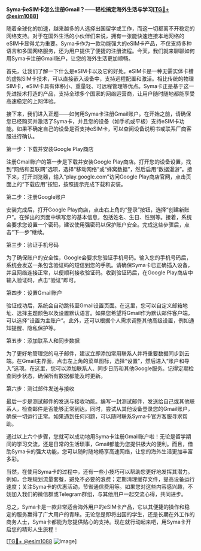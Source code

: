 **Syma卡eSIM卡怎么注册Gmail？——轻松搞定海外生活与学习[[TG💪+ @esim1088](https://t.me/s/esim1088)]**

随着全球化的加速，越来越多的人选择出国留学或工作，而这一切都离不开稳定的网络支持。对于在国外生活的小伙伴们来说，拥有一张能快速连接本地网络的eSIM卡显得尤为重要。Syma卡作为一款功能强大的eSIM卡产品，不仅支持多种语言和多国网络服务，还为用户提供了便捷的注册流程。今天，我们就来聊聊如何用Syma卡注册Gmail账户，让您的海外生活更加顺畅。

首先，让我们了解一下什么是eSIM卡以及它的好处。eSIM卡是一种无需实体卡槽的虚拟SIM卡技术，可以直接嵌入设备中，支持远程配置和激活。相比传统的物理SIM卡，eSIM卡具有体积小、重量轻、可远程管理等优点。Syma卡正是基于这一先进技术打造的产品，支持全球多个国家的网络运营商，让用户随时随地都能享受高速稳定的上网体验。

接下来，我们进入正题——如何用Syma卡注册Gmail账户。在开始之前，请确保您已经购买并激活了Syma卡，并且您的设备（如手机或平板）支持eSIM卡功能。如果不确定自己的设备是否支持eSIM卡，可以查阅设备说明书或联系厂商客服进行确认。

第一步：下载并安装Google Play商店

注册Gmail账户的第一步是下载并安装Google Play商店。打开您的设备设置，找到“网络和互联网”选项，选择“移动网络”或“蜂窝数据”，然后启用“数据漫游”。接下来，打开浏览器，输入“play.google.com”访问Google Play商店官网，点击页面上的“下载应用”按钮，按照提示完成下载和安装。

第二步：注册Google账户

安装完成后，打开Google Play商店，点击右上角的“登录”按钮，选择“创建新账户”。在弹出的页面中填写您的基本信息，包括姓名、生日、性别等。接着，系统会要求您设置一个密码，建议使用强密码以保护账户安全。完成这些步骤后，点击“下一步”继续。

第三步：验证手机号码

为了确保账户的安全性，Google会要求您验证手机号码。输入您的手机号码后，系统会发送一条包含验证码的短信到您的手机。请确保Syma卡已正确插入设备，并且网络连接正常，以便顺利接收验证码。收到验证码后，在Google Play商店中输入验证码，点击“验证”即可。

第四步：设置Gmail账户

验证成功后，系统会自动跳转至Gmail设置页面。在这里，您可以自定义邮箱地址、选择主题颜色以及设置默认语言。如果您希望将Gmail作为默认邮件客户端，可以选择“设置为主账户”。此外，还可以根据个人需求调整其他高级设置，例如通知提醒、隐私保护等。

第五步：添加联系人和同步数据

为了更好地管理您的电子邮件，建议立即添加常用联系人并将重要数据同步到云端。在Gmail主界面，点击左上角的菜单图标，选择“设置”，然后进入“账户和导入”选项。在这里，您可以添加联系人、同步日历和其他Google服务。记得定期检查同步状态，确保所有数据都能及时更新。

第六步：测试邮件发送与接收

最后一步是测试邮件的发送与接收功能。编写一封测试邮件，发送给自己或其他联系人，检查邮件是否能够正常到达。同时，尝试从其他设备登录您的Gmail账户，确保一切运行正常。如果遇到任何问题，可以随时联系Syma卡官方客服寻求帮助。

通过以上六个步骤，您就可以成功地用Syma卡注册Gmail账户啦！无论是留学期间的学习交流，还是日常的生活琐事，Gmail都能为您提供极大的便利。而且，借助Syma卡的强大功能，您可以随时随地畅享高速网络，让您的海外生活更加丰富多彩。

当然，在使用Syma卡的过程中，还有一些小技巧可以帮助您更好地发挥其潜力。例如，合理规划流量套餐，避免不必要的浪费；定期清理缓存文件，提高设备运行速度；关注Syma卡的优惠活动，节省通信费用等。如果您对这些内容感兴趣，不妨加入我们的微信群或Telegram群组，与其他用户一起交流心得，共同进步。

总之，Syma卡是一款非常适合海外用户的eSIM卡产品，它以其便捷的操作和稳定的服务赢得了广大用户的青睐。无论您是即将出国的学生，还是长期在外工作的商务人士，Syma卡都能为您提供贴心的支持。现在就行动起来吧，用Syma卡开启您的精彩人生旅程！

[[TG💪+ @esim1088](https://t.me/s/esim1088) ![Image](https://i.postimg.cc/4NQfJmqS/Snipaste-2025-05-13-00-14-12.png)]